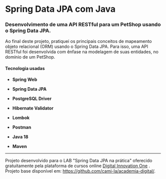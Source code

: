 # Spring Data JPA com Java

  

### Desenvolvimento de uma API RESTful para um PetShop usando o Spring Data JPA.

Ao final deste projeto, pratiquei os principais conceitos de mapeamento objeto relacional (ORM) usando o Spring Data JPA. Para isso, uma API RESTful foi desenvolvida com ênfase na modelagem de suas entidades, no domínio de um PetShop.

  

#### Tecnologia usadas

  

-  **Spring Web**

-  **Spring Data JPA**

-  **PostgreSQL Driver**

-  **Hibernate Validator**

-  **Lombok**

-  **Postman**

-  **Java 18**

-  **Maven**

---

  

Projeto desenvolvido para o LAB "Spring Data JPA na prática" oferecido gratuitamente pela plataforma de cursos online [Digital Innovation One](https://www.dio.me) . Projeto base disponível em: https://github.com/cami-la/academia-digital/.
